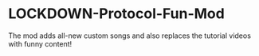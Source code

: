 # LOCKDOWN-Protocol-Fun-Mod
The mod adds all-new custom songs and also replaces the tutorial videos with funny content!
